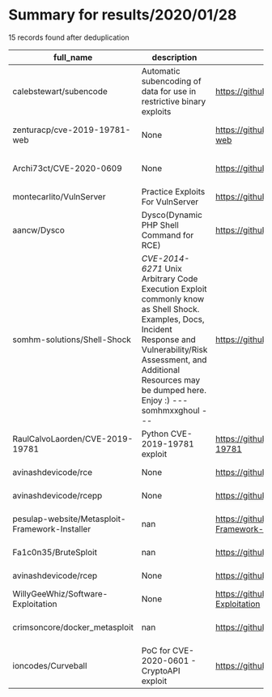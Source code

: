 
# Summary for results/2020/01/28
    
15 records found after deduplication

| full_name | description | html_url | matched_list | matched_count | pushed_at | size | stargazers_count | language | forks_count | vul_ids |
|------------------------------------------------|---------------------------------------------------------------------------------------------------------------------------------------------------------------------------------------------------------------------------------------|-------------------------------------------------------------------|----------------------------------|-----------------|---------------------------|--------|--------------------|------------|---------------|--------------------|
| calebstewart/subencode | Automatic subencoding of data for use in restrictive binary exploits | https://github.com/calebstewart/subencode | ['exploit'] | 1 | 2020-01-28 05:32:46+00:00 | 17 | 2 | Python | 1 | [] |
| zenturacp/cve-2019-19781-web | None | https://github.com/zenturacp/cve-2019-19781-web | ['cve-2'] | 1 | 2020-01-28 22:56:41+00:00 | 582 | 0 | Python | 0 | ['CVE-2019-19781'] |
| Archi73ct/CVE-2020-0609 | None | https://github.com/Archi73ct/CVE-2020-0609 | ['cve-2'] | 1 | 2020-01-28 12:36:04+00:00 | 101 | 1 | C++ | 3 | ['CVE-2020-0609'] |
| montecarlito/VulnServer | Practice Exploits For VulnServer | https://github.com/montecarlito/VulnServer | ['exploit'] | 1 | 2020-01-28 00:38:20+00:00 | 34 | 1 | | 0 | [] |
| aancw/Dysco | Dysco(Dynamic PHP Shell Command for RCE) | https://github.com/aancw/Dysco | ['rce'] | 1 | 2020-01-28 06:46:03+00:00 | 2 | 3 | PHP | 1 | [] |
| somhm-solutions/Shell-Shock | *CVE-2014-6271* Unix Arbitrary Code Execution Exploit commonly know as Shell Shock. Examples, Docs, Incident Response and Vulnerability/Risk Assessment, and Additional Resources may be dumped here. Enjoy :) --- somhmxxghoul --- | https://github.com/somhm-solutions/Shell-Shock | ['exploit'] | 1 | 2020-01-28 07:50:26+00:00 | 0 | 0 | | 0 | ['CVE-2014-6271'] |
| RaulCalvoLaorden/CVE-2019-19781 | Python CVE-2019-19781 exploit | https://github.com/RaulCalvoLaorden/CVE-2019-19781 | ['cve-2', 'exploit'] | 2 | 2020-01-28 15:30:20+00:00 | 18 | 1 | Python | 0 | ['CVE-2019-19781'] |
| avinashdevicode/rce | None | https://github.com/avinashdevicode/rce | ['rce'] | 1 | 2020-01-28 13:38:10+00:00 | 0 | 0 | | 0 | [] |
| avinashdevicode/rcepp | None | https://github.com/avinashdevicode/rcepp | ['rce'] | 1 | 2020-01-28 17:44:25+00:00 | 4 | 0 | HTML | 0 | [] |
| pesulap-website/Metasploit-Framework-Installer | nan | https://github.com/pesulap-website/Metasploit-Framework-Installer | ['metasploit module OR payload'] | 1 | 2020-01-28 15:17:00+00:00 | 45 | 1 | Shell | 0 | [] |
| Fa1c0n35/BruteSploit | nan | https://github.com/Fa1c0n35/BruteSploit | ['sploit'] | 1 | 2020-01-28 15:51:53+00:00 | 5295 | 1 | Python | 0 | [] |
| avinashdevicode/rcep | None | https://github.com/avinashdevicode/rcep | ['rce'] | 1 | 2020-01-28 17:51:43+00:00 | 0 | 0 | | 0 | [] |
| WillyGeeWhiz/Software-Exploitation | None | https://github.com/WillyGeeWhiz/Software-Exploitation | ['exploit'] | 1 | 2020-01-28 18:39:57+00:00 | 10 | 0 | C++ | 0 | [] |
| crimsoncore/docker_metasploit | nan | https://github.com/crimsoncore/docker_metasploit | ['metasploit module OR payload'] | 1 | 2020-01-28 19:24:01+00:00 | 2 | 0 | Dockerfile | 0 | [] |
| ioncodes/Curveball | PoC for CVE-2020-0601 - CryptoAPI exploit | https://github.com/ioncodes/Curveball | ['cve poc', 'exploit'] | 2 | 2020-01-28 22:06:57+00:00 | 20797 | 20 | C | 3 | ['CVE-2020-0601'] |
